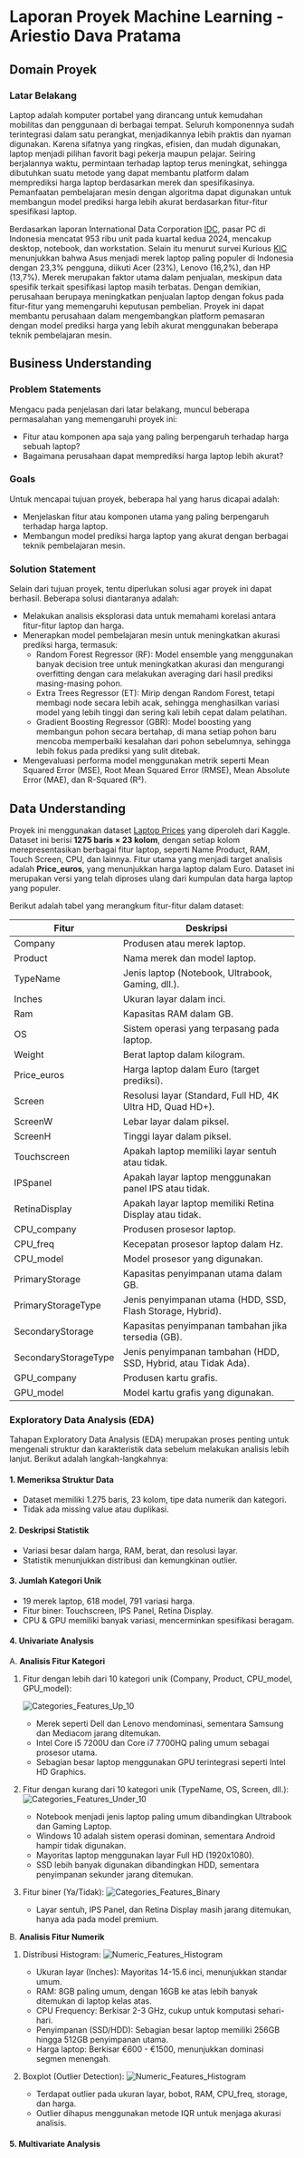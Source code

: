 # Laporan Proyek Machine Learning - Ariestio Dava Pratama
## Domain Proyek
### Latar Belakang
Laptop adalah komputer portabel yang dirancang untuk kemudahan mobilitas dan penggunaan di berbagai tempat. Seluruh komponennya sudah terintegrasi dalam satu perangkat, menjadikannya lebih praktis dan nyaman digunakan. Karena sifatnya yang ringkas, efisien, dan mudah digunakan, laptop menjadi pilihan favorit bagi pekerja maupun pelajar. Seiring berjalannya waktu, permintaan terhadap laptop terus meningkat, sehingga dibutuhkan suatu metode yang dapat membantu platform dalam memprediksi harga laptop berdasarkan merek dan spesifikasinya. Pemanfaatan pembelajaran mesin dengan algoritma dapat digunakan untuk membangun model prediksi harga lebih akurat berdasarkan fitur-fitur spesifikasi laptop.

Berdasarkan laporan International Data Corporation [IDC](https://www.idc.com/getdoc.jsp?containerId=prAP52599624), pasar PC di Indonesia mencatat 953 ribu unit pada kuartal kedua 2024, mencakup desktop, notebook, dan workstation. Selain itu menurut survei Kurious [KIC](https://databoks.katadata.co.id/-/statistik/3b8142e85a411d7/kurious-kic-asus-jadi-merek-laptop-yang-paling-banyak-digunakan-konsumen-indonesia?utm_source=chatgpt.com) menunjukkan bahwa Asus menjadi merek laptop paling populer di Indonesia dengan 23,3% pengguna, diikuti Acer (23%), Lenovo (16,2%), dan HP (13,7%). Merek merupakan faktor utama dalam penjualan, meskipun data spesifik terkait spesifikasi laptop masih terbatas. Dengan demikian, perusahaan berupaya meningkatkan penjualan laptop dengan fokus pada fitur-fitur yang memengaruhi keputusan pembelian. Proyek ini dapat membantu perusahaan dalam mengembangkan platform pemasaran dengan model prediksi harga yang lebih akurat menggunakan beberapa teknik pembelajaran mesin.

## Business Understanding
### Problem Statements 
Mengacu pada penjelasan dari latar belakang, muncul beberapa permasalahan yang memengaruhi proyek ini:
- Fitur atau komponen apa saja yang paling berpengaruh terhadap harga sebuah laptop?
- Bagaimana perusahaan dapat memprediksi harga laptop lebih akurat?
### Goals
Untuk mencapai tujuan proyek, beberapa hal yang harus dicapai adalah: 
- Menjelaskan fitur atau komponen utama yang paling berpengaruh terhadap harga laptop.
- Membangun model prediksi harga laptop yang akurat dengan berbagai teknik pembelajaran mesin.
### Solution Statement
Selain dari tujuan proyek, tentu diperlukan solusi agar proyek ini dapat berhasil. Beberapa solusi diantaranya adalah:
- Melakukan analisis eksplorasi data untuk memahami korelasi antara fitur-fitur laptop dan harga.  
- Menerapkan model pembelajaran mesin untuk meningkatkan akurasi prediksi harga, termasuk:  
  - Random Forest Regressor (RF): Model ensemble yang menggunakan banyak decision tree untuk meningkatkan akurasi dan mengurangi overfitting dengan cara melakukan averaging dari hasil prediksi masing-masing pohon.
  - Extra Trees Regressor (ET): Mirip dengan Random Forest, tetapi membagi node secara lebih acak, sehingga menghasilkan variasi model yang lebih tinggi dan sering kali lebih cepat dalam pelatihan.
  - Gradient Boosting Regressor (GBR): Model boosting yang membangun pohon secara bertahap, di mana setiap pohon baru mencoba memperbaiki kesalahan dari pohon sebelumnya, sehingga lebih fokus pada prediksi yang sulit ditebak.
- Mengevaluasi performa model menggunakan metrik seperti Mean Squared Error (MSE), Root Mean Squared Error (RMSE), Mean Absolute Error (MAE), dan R-Squared (R²).

## Data Understanding
Proyek ini menggunakan dataset [Laptop Prices](https://www.kaggle.com/datasets/owm4096/laptop-prices) yang diperoleh dari Kaggle. Dataset ini berisi **1275 baris × 23 kolom**, dengan setiap kolom merepresentasikan berbagai fitur laptop, seperti Name Product, RAM, Touch Screen, CPU, dan lainnya. Fitur utama yang menjadi target analisis adalah **Price_euros**, yang menunjukkan harga laptop dalam Euro. Dataset ini merupakan versi yang telah diproses ulang dari kumpulan data harga laptop yang populer.

Berikut adalah tabel yang merangkum fitur-fitur dalam dataset:  

| Fitur                 | Deskripsi |
|----------------------|-----------|
| Company           | Produsen atau merek laptop. |
| Product           | Nama merek dan model laptop. |
| TypeName          | Jenis laptop (Notebook, Ultrabook, Gaming, dll.). |
| Inches           | Ukuran layar dalam inci. |
| Ram              | Kapasitas RAM dalam GB. |
| OS               | Sistem operasi yang terpasang pada laptop. |
| Weight           | Berat laptop dalam kilogram. |
| Price_euros      | Harga laptop dalam Euro (target prediksi). |
| Screen           | Resolusi layar (Standard, Full HD, 4K Ultra HD, Quad HD+). |
| ScreenW          | Lebar layar dalam piksel. |
| ScreenH          | Tinggi layar dalam piksel. |
| Touchscreen      | Apakah laptop memiliki layar sentuh atau tidak. |
| IPSpanel         | Apakah layar laptop menggunakan panel IPS atau tidak. |
| RetinaDisplay    | Apakah layar laptop memiliki Retina Display atau tidak. |
| CPU_company      | Produsen prosesor laptop. |
| CPU_freq         | Kecepatan prosesor laptop dalam Hz. |
| CPU_model        | Model prosesor yang digunakan. |
| PrimaryStorage   | Kapasitas penyimpanan utama dalam GB. |
| PrimaryStorageType | Jenis penyimpanan utama (HDD, SSD, Flash Storage, Hybrid). |
| SecondaryStorage | Kapasitas penyimpanan tambahan jika tersedia (GB). |
| SecondaryStorageType | Jenis penyimpanan tambahan (HDD, SSD, Hybrid, atau Tidak Ada). |
| GPU_company      | Produsen kartu grafis. |
| GPU_model        | Model kartu grafis yang digunakan. |

### Exploratory Data Analysis (EDA)
Tahapan Exploratory Data Analysis (EDA) merupakan proses penting untuk mengenali struktur dan karakteristik data sebelum melakukan analisis lebih lanjut. Berikut adalah langkah-langkahnya:

#### 1. Memeriksa Struktur Data
  -  Dataset memiliki 1.275 baris, 23 kolom, tipe data numerik dan kategori.
  -  Tidak ada missing value atau duplikasi.

#### 2. Deskripsi Statistik
  -  Variasi besar dalam harga, RAM, berat, dan resolusi layar.
  -  Statistik menunjukkan distribusi dan kemungkinan outlier.

#### 3. Jumlah Kategori Unik
  -  19 merek laptop, 618 model, 791 variasi harga.
  -  Fitur biner: Touchscreen, IPS Panel, Retina Display.
  -  CPU & GPU memiliki banyak variasi, mencerminkan spesifikasi beragam.

#### 4. Univariate Analysis
A. **Analisis Fitur Kategori**  
  1. Fitur dengan lebih dari 10 kategori unik (Company, Product, CPU_model, GPU_model):
      
      ![Categories_Features_Up_10](https://github.com/ariesdav/proyek-machine-learning-terapan/blob/15ef885bac0ed5fd580e76d56179a608ef4ca95a/submission1-predictive-analytics/gambar/Univariate_Analysis.png)
  
      - Merek seperti Dell dan Lenovo mendominasi, sementara Samsung dan Mediacom jarang ditemukan.  
      - Intel Core i5 7200U dan Core i7 7700HQ paling umum sebagai prosesor utama.  
      - Sebagian besar laptop menggunakan GPU terintegrasi seperti Intel HD Graphics.  
  
  2. Fitur dengan kurang dari 10 kategori unik (TypeName, OS, Screen, dll.):
     ![Categories_Features_Under_10](https://github.com/ariesdav/proyek-machine-learning-terapan/blob/15ef885bac0ed5fd580e76d56179a608ef4ca95a/submission1-predictive-analytics/gambar/Univariate_Analysis1.png)
      - Notebook menjadi jenis laptop paling umum dibandingkan Ultrabook dan Gaming Laptop.  
      - Windows 10 adalah sistem operasi dominan, sementara Android hampir tidak digunakan.  
      - Mayoritas laptop menggunakan layar Full HD (1920x1080).  
      - SSD lebih banyak digunakan dibandingkan HDD, sementara penyimpanan sekunder jarang ditemukan.  
  
  3. Fitur biner (Ya/Tidak):
      ![Categories_Features_Binary](https://github.com/ariesdav/proyek-machine-learning-terapan/blob/15ef885bac0ed5fd580e76d56179a608ef4ca95a/submission1-predictive-analytics/gambar/Univariate_Analysis5.png)
      - Layar sentuh, IPS Panel, dan Retina Display masih jarang ditemukan, hanya ada pada model premium.  
  
B. **Analisis Fitur Numerik**  
  1. Distribusi Histogram:
     ![Numeric_Features_Histogram](https://github.com/ariesdav/proyek-machine-learning-terapan/blob/15ef885bac0ed5fd580e76d56179a608ef4ca95a/submission1-predictive-analytics/gambar/Univariate_Analysis2.png)
      - Ukuran layar (Inches): Mayoritas 14-15.6 inci, menunjukkan standar umum.  
      - RAM: 8GB paling umum, dengan 16GB ke atas lebih banyak ditemukan di laptop kelas atas.  
      - CPU Frequency: Berkisar 2-3 GHz, cukup untuk komputasi sehari-hari.  
      - Penyimpanan (SSD/HDD): Sebagian besar laptop memiliki 256GB hingga 512GB penyimpanan utama.  
      - Harga laptop: Berkisar €600 - €1500, menunjukkan dominasi segmen menengah.
  
  3. Boxplot (Outlier Detection):
     ![Numeric_Features_Histogram](https://github.com/ariesdav/proyek-machine-learning-terapan/blob/15ef885bac0ed5fd580e76d56179a608ef4ca95a/submission1-predictive-analytics/gambar/Univariate_Analysis3.png)
      - Terdapat outlier pada ukuran layar, bobot, RAM, CPU_freq, storage, dan harga.  
      - Outlier dihapus menggunakan metode IQR untuk menjaga akurasi analisis.  

#### 5. Multivariate Analysis
